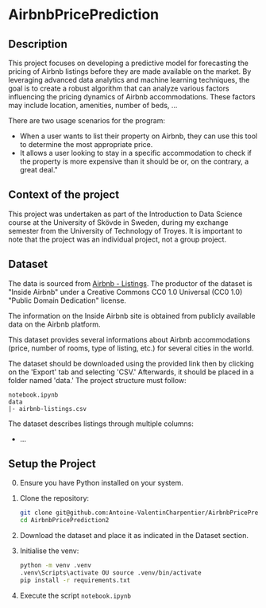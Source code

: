 # AirbnbPricePrediction

## Description
This project focuses on developing a predictive model for forecasting the pricing of Airbnb listings before they are made available on the market. By leveraging advanced data analytics and machine learning techniques, the goal is to create a robust algorithm that can analyze various factors influencing the pricing dynamics of Airbnb accommodations. These factors may include location, amenities, number of beds, ... 

There are two usage scenarios for the program:
- When a user wants to list their property on Airbnb, they can use this tool to determine the most appropriate price.
- It allows a user looking to stay in a specific accommodation to check if the property is more expensive than it should be or, on the contrary, a great deal."

## Context of the project

This project was undertaken as part of the Introduction to Data Science course at the University of Skövde in Sweden, during my exchange semester from the University of Technology of Troyes. It is important to note that the project was an individual project, not a group project.

## Dataset

The data is sourced from [Airbnb - Listings](https://public.opendatasoft.com/explore/dataset/airbnb-listings/).
The productor of the dataset is "Inside Airbnb" under a Creative Commons CC0 1.0 Universal (CC0 1.0) "Public Domain Dedication" license.

The information on the Inside Airbnb site is obtained from publicly available data on the Airbnb platform.

This dataset provides several informations about Airbnb accommodations (price, number of rooms, type of listing, etc.) for several cities in the world. 

The dataset should be downloaded using the provided link then by clicking on the 'Export' tab and selecting 'CSV.' Afterwards, it should be placed in a folder named 'data.' The project structure must follow:
```
notebook.ipynb
data
|- airbnb-listings.csv
```

The dataset describes listings through multiple columns:
- ...

## Setup the Project
0. Ensure you have Python installed on your system. 

1. Clone the repository:
    ```bash
    git clone git@github.com:Antoine-ValentinCharpentier/AirbnbPricePrediction2.git
    cd AirbnbPricePrediction2
    ```

2. Download the dataset and place it as indicated in the Dataset section.
    
3. Initialise the venv:
    ```bash
    python -m venv .venv
    .venv\Scripts\activate OU source .venv/bin/activate
    pip install -r requirements.txt
    ```

4. Execute the script ``notebook.ipynb``
